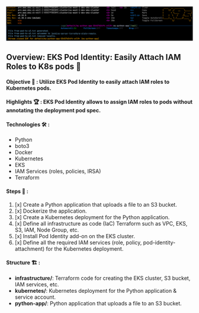 ![codesnap](https://github.com/assafdori/pod-to-s3/blob/main/k9s.png)

## Overview: EKS Pod Identity: Easily Attach IAM Roles to K8s pods 🎡

#### Objective 🏅 : Utilize EKS Pod Identity to easily attach IAM roles to Kubernetes pods.

#### Highlights 🏆 : EKS Pod Identity allows to assign IAM roles to pods without annotating the deployment pod spec.

#### Technologies 🛠️ :
- Python 
- boto3 
- Docker
- Kubernetes
- EKS
- IAM Services (roles, policies, IRSA)
- Terraform

#### Steps 📝 :

1. [x] Create a Python application that uploads a file to an S3 bucket.  
2. [x] Dockerize the application.  
3. [x] Create a Kubernetes deployment for the Python application.  
4. [x] Define all infrastructure as code (IaC) Terraform such as VPC, EKS, S3, IAM, Node Group, etc.  
5. [x] Install Pod Identity add-on on the EKS cluster.
5. [x] Define all the required IAM services (role, policy, pod-identity-attachment) for the Kubernetes deployment. 

#### Structure 🏗️ :
- **infrastructure/**: Terraform code for creating the EKS cluster, S3 bucket, IAM services, etc.  
- **kubernetes/**: Kubernetes deployment for the Python application & service account. 
- **python-app/**: Python application that uploads a file to an S3 bucket.  
